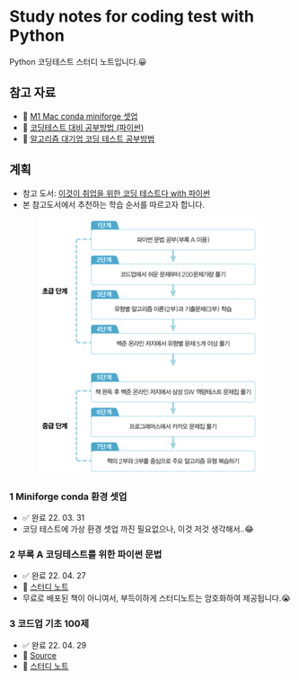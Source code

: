 # Study notes for coding test with Python
Python 코딩테스트 스터디 노트입니다.😀 

## 참고 자료
- 🔗 [M1 Mac conda miniforge 셋업](https://hmfactory.tistory.com/26)
- 🔗 [코딩테스트 대비 공부방법 (파이썬)](https://in0-pro.tistory.com/51)
- 🔗 [알고리즘 대기업 코딩 테스트 공부방법](https://firesoil-it.tistory.com/28)

## 계획
- 참고 도서: [이것이 취업을 위한 코딩 테스트다 with 파이썬](http://www.yes24.com/Product/Goods/91433923)
- 본 참고도서에서 추천하는 학습 순서를 따르고자 합니다.

<p align="center"> <img src="study_guideline.jpeg" width="400px"> </p>

### 1 Miniforge conda 환경 셋업
- ✅ 완료 22. 03. 31
- 코딩 테스트에 가상 환경 셋업 까진 필요없으나, 이것 저것 생각해서..😂

### 2 부록 A 코딩테스트를 위한 파이썬 문법
- ✅ 완료 22. 04. 27
- 🔗 [스터디 노트](https://be-favorite.github.io/Study_coding/Basic_for_codingtest/study_note_encrypted.html)
- 무료로 배포된 책이 아니여서, 부득이하게 스터디노트는 암호화하여 제공됩니다.😭

### 3 코드업 기초 100제
- ✅ 완료 22. 04. 29
- 🔗 [Source](https://codeup.kr/index.php)
- 🔗 [스터디 노트](https://resume-taemo.notion.site/Coding-test-with-Python-3-ccc44933b8544aecbcb4762a6558ef11)
